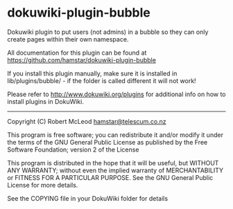 dokuwiki-plugin-bubble
======================

Dokuwiki plugin to put users (not admins) in a bubble so they can only create pages within their own namespace.

All documentation for this plugin can be found at
https://github.com/hamstar/dokuwiki-plugin-bubble

If you install this plugin manually, make sure it is installed in
lib/plugins/bubble/ - if the folder is called different it
will not work!

Please refer to http://www.dokuwiki.org/plugins for additional info
on how to install plugins in DokuWiki.

----
Copyright (C) Robert McLeod <hamstar@telescum.co.nz>

This program is free software; you can redistribute it and/or modify
it under the terms of the GNU General Public License as published by
the Free Software Foundation; version 2 of the License

This program is distributed in the hope that it will be useful,
but WITHOUT ANY WARRANTY; without even the implied warranty of
MERCHANTABILITY or FITNESS FOR A PARTICULAR PURPOSE.  See the
GNU General Public License for more details.

See the COPYING file in your DokuWiki folder for details
